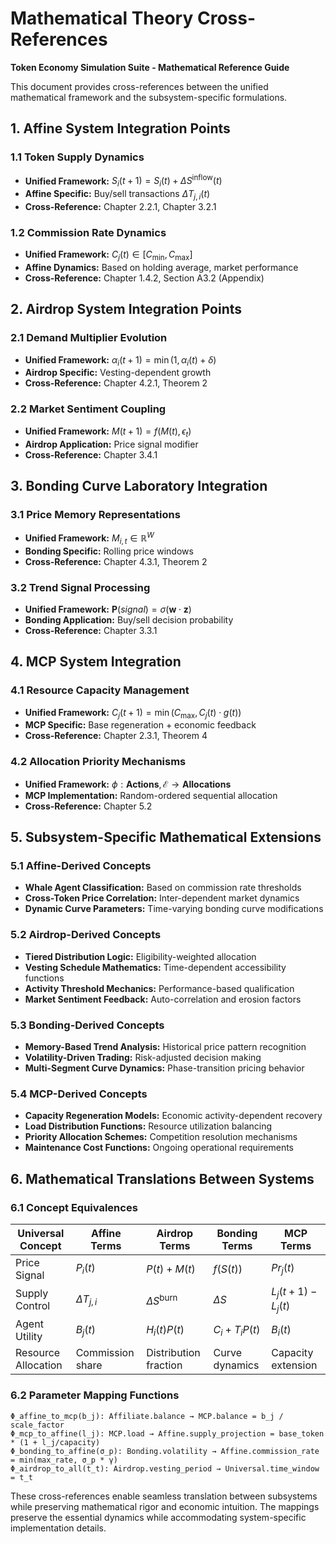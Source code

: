# Mathematical Theory Cross-References

**Token Economy Simulation Suite - Mathematical Reference Guide**

This document provides cross-references between the unified mathematical framework and the subsystem-specific formulations.

## 1. Affine System Integration Points

### 1.1 Token Supply Dynamics
- **Unified Framework:** $S_i(t+1) = S_i(t) + \Delta S^{\text{inflow}}(t)$
- **Affine Specific:** Buy/sell transactions $\Delta T_{j,i}(t)$
- **Cross-Reference:** Chapter 2.2.1, Chapter 3.2.1

### 1.2 Commission Rate Dynamics
- **Unified Framework:** $C_j(t) \in [C_{\min}, C_{\max}]$
- **Affine Dynamics:** Based on holding average, market performance
- **Cross-Reference:** Chapter 1.4.2, Section A3.2 (Appendix)

## 2. Airdrop System Integration Points

### 2.1 Demand Multiplier Evolution
- **Unified Framework:** $\alpha_i(t+1) = \min(1, \alpha_i(t) + \delta)$
- **Airdrop Specific:** Vesting-dependent growth
- **Cross-Reference:** Chapter 4.2.1, Theorem 2

### 2.2 Market Sentiment Coupling
- **Unified Framework:** $M(t+1) = f(M(t), \epsilon_t)$
- **Airdrop Application:** Price signal modifier
- **Cross-Reference:** Chapter 3.4.1

## 3. Bonding Curve Laboratory Integration

### 3.1 Price Memory Representations
- **Unified Framework:** $M_{i,t} \in \mathbb{R}^W$
- **Bonding Specific:** Rolling price windows
- **Cross-Reference:** Chapter 4.3.1, Theorem 2

### 3.2 Trend Signal Processing
- **Unified Framework:** $\mathbf{P}(signal) = \sigma(\mathbf{w} \cdot \mathbf{z})$
- **Bonding Application:** Buy/sell decision probability
- **Cross-Reference:** Chapter 3.3.1

## 4. MCP System Integration

### 4.1 Resource Capacity Management
- **Unified Framework:** $C_j(t+1) = \min(C_{\max}, C_j(t) \cdot g(t))$
- **MCP Specific:** Base regeneration + economic feedback
- **Cross-Reference:** Chapter 2.3.1, Theorem 4

### 4.2 Allocation Priority Mechanisms
- **Unified Framework:** $\phi: \mathbf{Actions}, \mathcal{E} \to \mathbf{Allocations}$
- **MCP Implementation:** Random-ordered sequential allocation
- **Cross-Reference:** Chapter 5.2

## 5. Subsystem-Specific Mathematical Extensions

### 5.1 Affine-Derived Concepts
- **Whale Agent Classification:** Based on commission rate thresholds
- **Cross-Token Price Correlation:** Inter-dependent market dynamics
- **Dynamic Curve Parameters:** Time-varying bonding curve modifications

### 5.2 Airdrop-Derived Concepts
- **Tiered Distribution Logic:** Eligibility-weighted allocation
- **Vesting Schedule Mathematics:** Time-dependent accessibility functions
- **Activity Threshold Mechanics:** Performance-based qualification
- **Market Sentiment Feedback:** Auto-correlation and erosion factors

### 5.3 Bonding-Derived Concepts
- **Memory-Based Trend Analysis:** Historical price pattern recognition
- **Volatility-Driven Trading:** Risk-adjusted decision making
- **Multi-Segment Curve Dynamics:** Phase-transition pricing behavior

### 5.4 MCP-Derived Concepts
- **Capacity Regeneration Models:** Economic activity-dependent recovery
- **Load Distribution Functions:** Resource utilization balancing
- **Priority Allocation Schemes:** Competition resolution mechanisms
- **Maintenance Cost Functions:** Ongoing operational requirements

## 6. Mathematical Translations Between Systems

### 6.1 Concept Equivalences

| Universal Concept | Affine Terms | Airdrop Terms | Bonding Terms | MCP Terms |
|-------------------|--------------|---------------|---------------|-----------|
| Price Signal | $P_i(t)$ | $P(t) + M(t)$ | $f(S(t))$ | $Pr_j(t)$ |
| Supply Control | $\Delta T_{j,i}$ | $\Delta S^{\text{burn}}$ | $\Delta S$ | $L_j(t+1)-L_j(t)$ |
| Agent Utility | $B_j(t)$ | $H_i(t)P(t)$ | $C_i+T_i P(t)$ | $B_i(t)$ |
| Resource Allocation | Commission share | Distribution fraction | Curve dynamics | Capacity extension |

### 6.2 Parameter Mapping Functions

```
Φ_affine_to_mcp(b_j): Affiliate.balance → MCP.balance = b_j / scale_factor
Φ_mcp_to_affine(l_j): MCP.load → Affine.supply_projection = base_token * (1 + l_j/capacity)
Φ_bonding_to_affine(σ_p): Bonding.volatility → Affine.commission_rate = min(max_rate, σ_p * γ)
Φ_airdrop_to_all(t_t): Airdrop.vesting_period → Universal.time_window = t_t
```

These cross-references enable seamless translation between subsystems while preserving mathematical rigor and economic intuition. The mappings preserve the essential dynamics while accommodating system-specific implementation details.